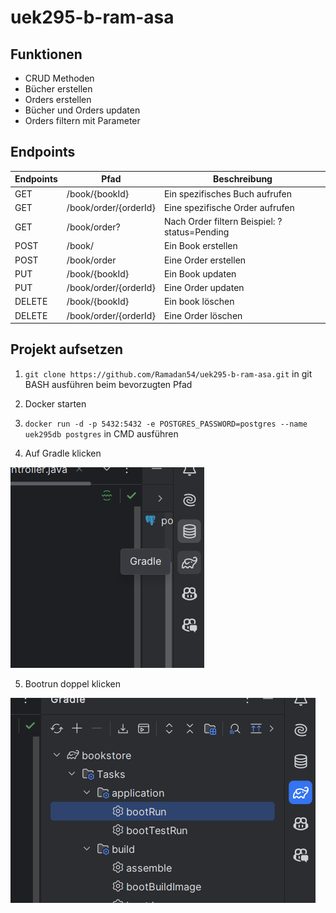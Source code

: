 # uek295-b-ram-asa

## Funktionen

* CRUD Methoden
* Bücher erstellen
* Orders erstellen
* Bücher und Orders updaten
* Orders filtern mit Parameter

## Endpoints

Endpoints | Pfad                  | Beschreibung
-------- | ---------------------- | --------
GET      | /book/{bookId}         | Ein spezifisches Buch aufrufen
GET      | /book/order/{orderId}  | Eine spezifische Order aufrufen
GET      | /book/order?           | Nach Order filtern Beispiel: ?status=Pending
POST     | /book/                 | Ein Book erstellen
POST     | /book/order            | Eine Order erstellen
PUT      | /book/{bookId}         | Ein Book updaten
PUT      | /book/order/{orderId}  | Eine Order updaten
DELETE   | /book/{bookId}         | Ein book löschen
DELETE   | /book/order/{orderId}  | Eine Order löschen

## Projekt aufsetzen

1. ```git clone https://github.com/Ramadan54/uek295-b-ram-asa.git``` in git BASH ausführen beim bevorzugten Pfad

2. Docker starten

3. ```docker run -d -p 5432:5432 -e POSTGRES_PASSWORD=postgres --name uek295db postgres``` in CMD ausführen

4. Auf Gradle klicken

![Auf Gradle klicken][gradle1]

5. Bootrun doppel klicken

![Bootrun klicken][gradle2]


[gradle1]: images/gradle1.png
[gradle2]: images/gradle2.png